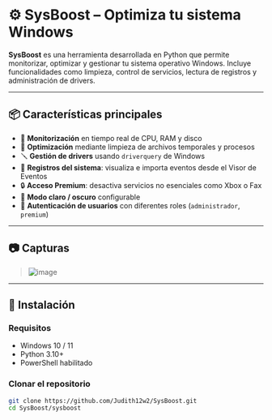 # ⚙️ SysBoost – Optimiza tu sistema Windows

**SysBoost** es una herramienta desarrollada en Python que permite monitorizar, optimizar y gestionar tu sistema operativo Windows. Incluye funcionalidades como limpieza, control de servicios, lectura de registros y administración de drivers.

---

## 📦 Características principales

- 🧠 **Monitorización** en tiempo real de CPU, RAM y disco
- 🧹 **Optimización** mediante limpieza de archivos temporales y procesos
- 🪛 **Gestión de drivers** usando `driverquery` de Windows
- 📁 **Registros del sistema**: visualiza e importa eventos desde el Visor de Eventos
- 🔒 **Acceso Premium**: desactiva servicios no esenciales como Xbox o Fax
- 🎨 **Modo claro / oscuro** configurable
- 🧩 **Autenticación de usuarios** con diferentes roles (`administrador`, `premium`)

---

## 📷 Capturas

> ![image](https://github.com/user-attachments/assets/72ebb5e7-058a-49da-bd47-0c51894ab880)


---

## 🚀 Instalación

### Requisitos

- Windows 10 / 11
- Python 3.10+
- PowerShell habilitado

### Clonar el repositorio

```bash
git clone https://github.com/Judith12w2/SysBoost.git
cd SysBoost/sysboost
